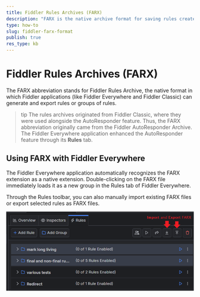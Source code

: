 ```yaml
---
title: Fiddler Rules Archives (FARX)
description: "FARX is the native archive format for saving rules created with Fiddler."
type: how-to
slug: fiddler-farx-format
publish: true
res_type: kb
---
```


# Fiddler Rules Archives (FARX)

The FARX abbreviation stands for Fiddler Rules Archive, the native format in which Fiddler applications (like Fiddler Everywhere and Fiddler Classic) can generate and export rules or groups of rules.

>tip The rules archives originated from Fiddler Classic, where they were used alongside the AutoResponder feature. Thus, the FARX abbreviation originally came from the Fiddler AutoResponder Archive. The Fiddler Everywhere application enhanced the AutoResponder feature through its **Rules** tab.

## Using FARX with Fiddler Everywhere

The Fiddler Everywhere application automatically recognizes the FARX extension as a native extension. Double-clicking on the FARX file immediately loads it as a new group in the Rules tab of Fiddler Everywhere.

Through the Rules toolbar, you can also manually import existing FARX files or export selected rules as FARX files.

![FARX import and export options](../images/kb/saz/farx-files-options.png)
